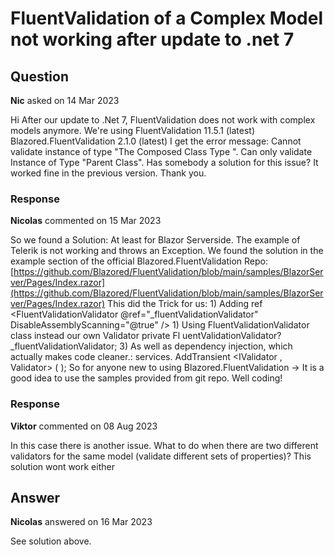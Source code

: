 # FluentValidation of a Complex Model not working after update to .net 7

## Question

**Nic** asked on 14 Mar 2023

Hi After our update to .Net 7, FluentValidation does not work with complex models anymore. We're using FluentValidation 11.5.1 (latest) Blazored.FluentValidation 2.1.0 (latest) I get the error message: Cannot validate instance of type "The Composed Class Type ". Can only validate Instance of Type "Parent Class". Has somebody a solution for this issue? It worked fine in the previous version. Thank you.

### Response

**Nicolas** commented on 15 Mar 2023

So we found a Solution: At least for Blazor Serverside. The example of Telerik is not working and throws an Exception. We found the solution in the example section of the official Blazored.FluentValidation Repo: [https://github.com/Blazored/FluentValidation/blob/main/samples/BlazorServer/Pages/Index.razor](https://github.com/Blazored/FluentValidation/blob/main/samples/BlazorServer/Pages/Index.razor) This did the Trick for us: 1) Adding ref <FluentValidationValidator @ref="_fluentValidationValidator" DisableAssemblyScanning="@true" /> 1) Using FluentValidationValidator class instead our own Validator private Fl uentValidationValidator? _fluentValidationValidator; 3) As well as dependency injection, which actually makes code cleaner.: services. AddTransient <IValidator <Model>, Validator> ( ); So for anyone new to using Blazored.FluentValidation -> It is a good idea to use the samples provided from git repo. Well coding!

### Response

**Viktor** commented on 08 Aug 2023

In this case there is another issue. What to do when there are two different validators for the same model (validate different sets of properties)? This solution wont work either

## Answer

**Nicolas** answered on 16 Mar 2023

See solution above.
